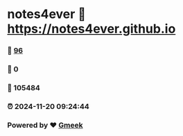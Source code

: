 # notes4ever :link: https://notes4ever.github.io 
### :page_facing_up: [96](https://notes4ever.github.io/tag.html) 
### :speech_balloon: 0 
### :hibiscus: 105484 
### :alarm_clock: 2024-11-20 09:24:44 
### Powered by :heart: [Gmeek](https://github.com/Meekdai/Gmeek)
